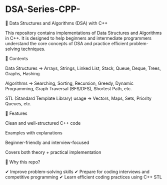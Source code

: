 ﻿# DSA-Series-CPP-

📌 Data Structures and Algorithms (DSA) with C++

This repository contains implementations of Data Structures and Algorithms in C++. It is designed to help beginners and intermediate programmers understand the core concepts of DSA and practice efficient problem-solving techniques.

🔹 Contents

Data Structures → Arrays, Strings, Linked List, Stack, Queue, Deque, Trees, Graphs, Hashing

Algorithms → Searching, Sorting, Recursion, Greedy, Dynamic Programming, Graph Traversal (BFS/DFS), Shortest Path, etc.

STL (Standard Template Library) usage → Vectors, Maps, Sets, Priority Queues, etc.

🔹 Features

Clean and well-structured C++ code

Examples with explanations

Beginner-friendly and interview-focused

Covers both theory + practical implementation

🔹 Why this repo?

✔ Improve problem-solving skills
✔ Prepare for coding interviews and competitive programming
✔ Learn efficient coding practices using C++ STL
